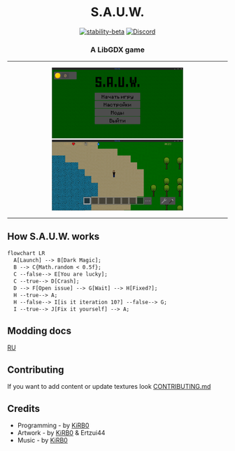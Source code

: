 <div align="center">

# S.A.U.W.

[![stability-beta](https://img.shields.io/badge/stability-beta-33bbff.svg)](https://github.com/mkenney/software-guides/blob/master/STABILITY-BADGES.md#beta)
[![Discord](https://img.shields.io/discord/944172167996780564?color=7289da&label=%D0%A1hat)](https://discord.gg/CPkHRy58dX)

<h3>A LibGDX game</h2>

___

<img src="https://github.com/KirboGames/S.A.U.W.-/raw/master/screenshots/SAUW_Screenshot_2.png" width="300px"/>
<img src="https://github.com/KirboGames/S.A.U.W.-/raw/master/screenshots/SAUW_Screenshot_1.png" width="300px"/>

___

</div>

## How S.A.U.W. works

```mermaid
flowchart LR
  A[Launch] --> B[Dark Magic];
  B --> C{Math.random < 0.5f};
  C --false--> E[You are lucky];
  C --true--> D[Crash];
  D --> F[Open issue] --> G[Wait] --> H[Fixed?];
  H --true--> A;
  H --false--> I[is it iteration 10?] --false--> G;
  I --true--> J[Fix it yourself] --> A;
```

## Modding docs

[RU](https://github.com/KirboGames/S.A.U.W.-/wiki/Home-ru)

## Contributing

If you want to add content or update textures look [CONTRIBUTING.md](docs/CONTRIBUTING.md)

## Credits

* Programming - by [KiRB0](https://github.com/KirboGames)
* Artwork - by [KiRB0](https://github.com/KirboGames) & Ertzui44
* Music - by [KiRB0](https://t.me/KiRB0_official)
